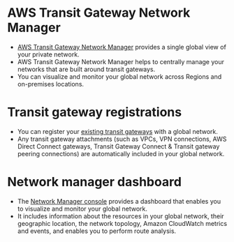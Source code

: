 # AWS Transit Gateway Network Manager
- [AWS Transit Gateway Network Manager](https://aws.amazon.com/transit-gateway/network-manager/) provides a single global view of your private network.
- AWS Transit Gateway Network Manager helps to centrally manage your networks that are built around transit gateways. 
- You can visualize and monitor your global network across Regions and on-premises locations.

# Transit gateway registrations
- You can register your [existing transit gateways](https://docs.aws.amazon.com/network-manager/latest/tgwnm/tgw-registrations.html) with a global network. 
- Any transit gateway attachments (such as VPCs, VPN connections, AWS Direct Connect gateways, Transit Gateway Connect & Transit gateway peering connections) are automatically included in your global network.

# Network manager dashboard
- The [Network Manager console](https://docs.aws.amazon.com/network-manager/latest/tgwnm/monitoring-overview.html) provides a dashboard that enables you to visualize and monitor your global network. 
- It includes information about the resources in your global network, their geographic location, the network topology, Amazon CloudWatch metrics and events, and enables you to perform route analysis.